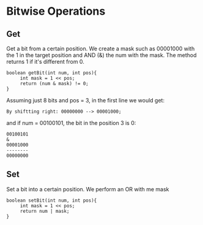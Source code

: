 # Bitwise Operations

## Get 
Get a bit from a certain position. We create a mask such as 00001000 with the 1 in the target position and
AND (&) the num with the mask. The method returns 1 if it's different from 0.

 ```
 boolean getBit(int num, int pos){
      int mask = 1 << pos;
      return (num & mask) != 0;
 }
 ```
 Assuming just 8 bits and pos = 3, in the first line we would get:
 ```
 By shiftting right: 00000000 --> 00001000;
 ```
 and if num = 00100101, the bit in the position 3 is 0:
 ```
 00100101
 &
 00001000
 --------
 00000000
 ```
 
 
 ## Set
 Set a bit into a certain position. We perform an OR with me mask
 
 ```
 boolean setBit(int num, int pos){
      int mask = 1 << pos;
      return num | mask;
 }
 ```
